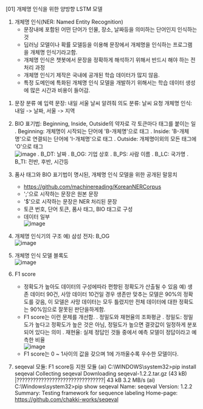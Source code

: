 [01] 개체명 인식을 위한 양방향 LSTM 모델

1. 개체명 인식(NER: Named Entity Recognition)
   - 문장내에 포함된 어떤 단어가 인물, 장소, 날짜등을 의미하는 단어인지 인식하는 것
   - 딥러닝 모델이나 확률 모델등을 이용해 문장에서 개체명을 인식하는 프로그램을 개체명 인식기라고함.
   - 개체명 인식은 챗봇에서 문장을 정확하게 해석하기 위해서 반드시 해야 하는 전처리 과정
   - 개체명 인식기 제작은 국내에 공개된 학습 데이터가 많지 않음.
   - 특정 도메인에 특화된 개체명 인식 모델을 개발하기 위해서는 학습 데이터 생성에 많은 시간과 비용이 들어감.
  
1) 문장 분류 예
    입력 문장: 내일 서울 날씨 알려줘
    의도 분류: 날씨 요청
    개체명 인식: 내일 -> 날짜, 서울 -> 지역

2) BIO 표기법: Beginning, Inside, Outside의 약자로 각 토큰마다 태그를 붙이는 일
    . Beginning: 개체명이 시작되는 단어에 'B-개체명'으로 태그
    . Inside: 'B-개체명'으로 연결되는 단어에 'I-개체명'으로 태그
    . Outside: 개체명이외의 모든 태그에 'O'으로 태그<br>
    ![image](https://user-images.githubusercontent.com/84116509/173076698-2971955e-6baa-46a8-b8d9-8d3f76f04661.png)
   . B_DT: 날짜
   . B_OG: 기업 상호
   . B_PS: 사람 이름
   . B_LC: 국가명
   . B_TI: 전반, 후반, 시간등 

3) 품사 태그와 BIO 표기법이 명시된, 개체명 인식 모델을 위한 공개된 말뭉치
    - https://github.com/machinereading/KoreanNERCorpus
    - ';'으로 시작하는 문장은 원본 문장
    - '$'으로 시작하는 문장은 NER 처리된 문장
    - 토큰 번호, 단어 토큰, 품사 태그, BIO 태그로 구성
    - 데이터 일부
    <br>![image](https://user-images.githubusercontent.com/84116509/173077091-b8e0282b-e695-4194-bab1-4e5e018018ce.png)
4) 개체명 인식기의 구조 예) 삼성 전자: B_OG<br>
![image](https://user-images.githubusercontent.com/84116509/173076830-cd5f25c8-c73d-459f-abf2-237280382ad5.png)
5) 개체명 인식 모델 블록도<br>![image](https://user-images.githubusercontent.com/84116509/173076884-f71a5744-ad55-4b28-992b-f79335745612.png)
6) F1 score
   - 정확도가 높아도 데이터의 구성에따라 편향된 정확도가 산출될 수 있음
     예) 생존 데이터 90건, 사망 데이터 10건일 경우 생존만 맞추는 모델은 90%의 정확도를 갖음,
          이 모델은 사망 데이터는 모두 틀렸지만 전체 데이터에 대한 정확도는 90%임으로 잘못된 판단을하게함.
   - F1 score는 이런 문제를 개선함.
     . 정밀도와 재현율의 조화평균
     . 정밀도: 정밀도가 높다고 정확도가 높은 것은 아님, 정밀도가 높으면 결괏값이 일정하게 분포되어 있다는 의미
     . 재현율: 실제 정답인 것들 중에서 예측 모델이 정답이라고 예측한 비율<Br>![image](https://user-images.githubusercontent.com/84116509/173076939-5a638dfb-04dd-498f-95a5-0c6ecee9b8a8.png)
   - F1 score는 0 ~ 1사이의 값을 갖으며 1에 가까울수록 우수한 모델이다.

6) seqeval 모듈: F1 score등 지원 모듈
(ai) C:\WINDOWS\system32>pip install seqeval
Collecting seqeval
  Downloading seqeval-1.2.2.tar.gz (43 kB)
     |????????????????????????????????| 43 kB 3.2 MB/s
(ai) C:\Windows\system32>pip show seqeval
Name: seqeval
Version: 1.2.2
Summary: Testing framework for sequence labeling
Home-page: https://github.com/chakki-works/seqeval
